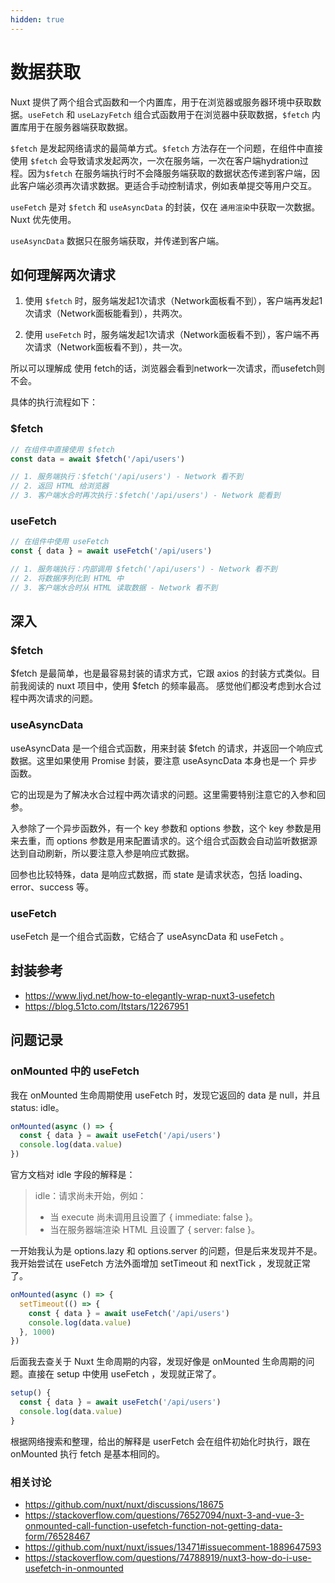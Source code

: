 ```yaml
---
hidden: true
---
```

# 数据获取

Nuxt 提供了两个组合式函数和一个内置库，用于在浏览器或服务器环境中获取数据。`useFetch` 和 `useLazyFetch` 组合式函数用于在浏览器中获取数据，`$fetch` 内置库用于在服务器端获取数据。

`$fetch` 是发起网络请求的最简单方式。`$fetch` 方法存在一个问题，在组件中直接使用 `$fetch` 会导致请求发起两次，一次在服务端，一次在客户端hydration过程。因为`$fetch` 在服务端执行时不会降服务端获取的数据状态传递到客户端，因此客户端必须再次请求数据。更适合手动控制请求，例如表单提交等用户交互。

`useFetch` 是对 `$fetch` 和 `useAsyncData` 的封装，仅在 `通用渲染`中获取一次数据。Nuxt 优先使用。

`useAsyncData` 数据只在服务端获取，并传递到客户端。

## 如何理解两次请求

1. 使用 `$fetch` 时，服务端发起1次请求（Network面板看不到），客户端再发起1次请求（Network面板能看到），共两次。

2. 使用 `useFetch` 时，服务端发起1次请求（Network面板看不到），客户端不再次请求（Network面板看不到），共一次。

所以可以理解成 使用 fetch的话，浏览器会看到network一次请求，而usefetch则不会。

具体的执行流程如下：

### $fetch

```typescript
// 在组件中直接使用 $fetch
const data = await $fetch('/api/users')

// 1. 服务端执行：$fetch('/api/users') - Network 看不到
// 2. 返回 HTML 给浏览器
// 3. 客户端水合时再次执行：$fetch('/api/users') - Network 能看到
```

### useFetch

```typescript
// 在组件中使用 useFetch
const { data } = await useFetch('/api/users')

// 1. 服务端执行：内部调用 $fetch('/api/users') - Network 看不到
// 2. 将数据序列化到 HTML 中
// 3. 客户端水合时从 HTML 读取数据 - Network 看不到
```

## 深入

### $fetch
$fetch 是最简单，也是最容易封装的请求方式，它跟 axios 的封装方式类似。目前我阅读的 nuxt 项目中，使用 $fetch 的频率最高。
感觉他们都没考虑到水合过程中两次请求的问题。

### useAsyncData
useAsyncData 是一个组合式函数，用来封装 $fetch 的请求，并返回一个响应式数据。这里如果使用 Promise 封装，要注意 useAsyncData 本身也是一个 异步函数。

它的出现是为了解决水合过程中两次请求的问题。这里需要特别注意它的入参和回参。

入参除了一个异步函数外，有一个 key 参数和 options 参数，这个 key 参数是用来去重，而 options 参数是用来配置请求的。这个组合式函数会自动监听数据源达到自动刷新，所以要注意入参是响应式数据。

回参也比较特殊，data 是响应式数据，而 state 是请求状态，包括 loading、error、success 等。

### useFetch
useFetch 是一个组合式函数，它结合了 useAsyncData 和 useFetch 。

## 封装参考

- https://www.liyd.net/how-to-elegantly-wrap-nuxt3-usefetch
- https://blog.51cto.com/Itstars/12267951

## 问题记录

### onMounted 中的 useFetch

我在 onMounted 生命周期使用 useFetch 时，发现它返回的 data 是 null，并且 status: idle。

```typescript
onMounted(async () => {
  const { data } = await useFetch('/api/users')
  console.log(data.value)
})
```

官方文档对 idle 字段的解释是：

> idle：请求尚未开始，例如：
> - 当 execute 尚未调用且设置了 { immediate: false }。
> - 当在服务器端渲染 HTML 且设置了 { server: false }。

一开始我认为是 options.lazy 和 options.server 的问题，但是后来发现并不是。我开始尝试在 useFetch 方法外面增加 setTimeout 和 nextTick ，发现就正常了。

```typescript
onMounted(async () => {
  setTimeout(() => {
    const { data } = await useFetch('/api/users')
    console.log(data.value)
  }, 1000)
})
```

后面我去查关于 Nuxt 生命周期的内容，发现好像是 onMounted 生命周期的问题。直接在 setup 中使用 useFetch ，发现就正常了。

```typescript
setup() {
  const { data } = await useFetch('/api/users')
  console.log(data.value)
}
```

根据网络搜索和整理，给出的解释是 userFetch 会在组件初始化时执行，跟在 onMounted 执行 fetch 是基本相同的。

### 相关讨论

- https://github.com/nuxt/nuxt/discussions/18675
- https://stackoverflow.com/questions/76527094/nuxt-3-and-vue-3-onmounted-call-function-usefetch-function-not-getting-data-form/76528467
- https://github.com/nuxt/nuxt/issues/13471#issuecomment-1889647593
- https://stackoverflow.com/questions/74788919/nuxt3-how-do-i-use-usefetch-in-onmounted